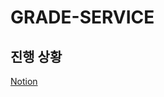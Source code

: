 # GRADE-SERVICE
## 진행 상황
[Notion](https://dripbox.notion.site/88eaba989d5e4a36a45771e835cb836f?pvs=4)
